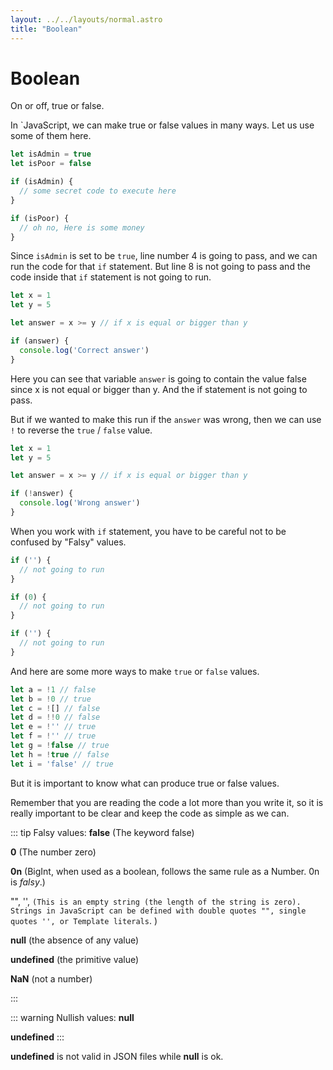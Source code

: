 ```yaml
---
layout: ../../layouts/normal.astro
title: "Boolean"
---
```

# Boolean

On or off, true or false.

In `JavaScript, we can make true or false values in many ways. Let us use some of them here.

```javascript
let isAdmin = true
let isPoor = false

if (isAdmin) {
  // some secret code to execute here
}

if (isPoor) {
  // oh no, Here is some money
}
```

Since `isAdmin` is set to be `true`, line number 4 is going to pass, and we can run the code for that `if` statement. But line 8 is not going to pass and the code inside that `if` statement is not going to run.

```javascript
let x = 1
let y = 5

let answer = x >= y // if x is equal or bigger than y

if (answer) {
  console.log('Correct answer')
}
```

Here you can see that variable `answer` is going to contain the value false since x is not equal or bigger than y.
And the if statement is not going to pass.

But if we wanted to make this run if the `answer` was wrong, then we can use `!` to reverse the `true` / `false` value.

```javascript
let x = 1
let y = 5

let answer = x >= y // if x is equal or bigger than y

if (!answer) {
  console.log('Wrong answer')
}
```

When you work with `if` statement, you have to be careful not to be confused by "Falsy" values.

```javascript
if ('') {
  // not going to run
}

if (0) {
  // not going to run
}

if ('') {
  // not going to run
}
```

And here are some more ways to make `true` or `false` values.

```javascript
let a = !1 // false
let b = !0 // true
let c = ![] // false
let d = !!0 // false
let e = !'' // true
let f = !'' // true
let g = !false // true
let h = !true // false
let i = 'false' // true
```

But it is important to know what can produce true or false values.

Remember that you are reading the code a lot more than you write it, so it is really important to be clear and keep the code as simple as we can.

::: tip Falsy values:
**false** (The keyword false)

**0** (The number zero)

**0n** (BigInt, when used as a boolean, follows the same rule as a Number. 0n is _falsy_.)

"", '', `(This is an empty string (the length of the string is zero). Strings in JavaScript can be defined with double quotes "", single quotes '', or Template literals`.
)

**null** (the absence of any value)

**undefined** (the primitive value)

**NaN** (not a number)

:::

::: warning Nullish values:
**null**

**undefined**
:::

**undefined** is not valid in JSON files while **null** is ok.
